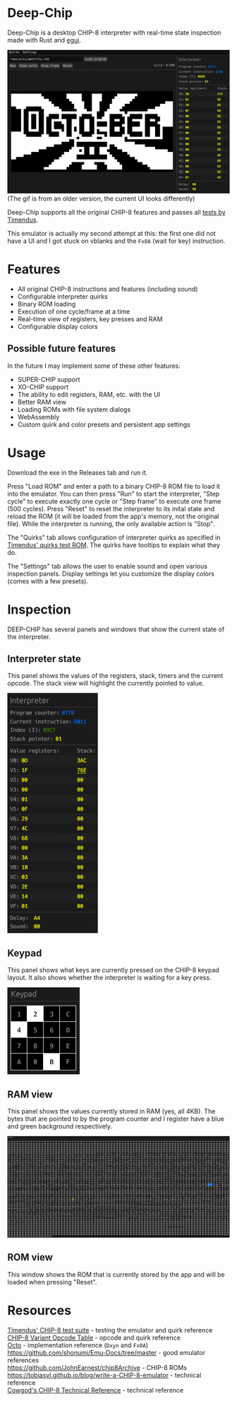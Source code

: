 # Deep-Chip

Deep-Chip is a desktop CHIP-8 interpreter with real-time state inspection made with Rust and [egui](https://github.com/emilk/egui).

![Showcase (an older version)](octotitle.gif)  
(The gif is from an older version, the current UI looks differently)

Deep-Chip supports all the original CHIP-8 features and passes all [tests by Timendus](https://github.com/Timendus/chip8-test-suite?tab=readme-ov-file#flags-test).

This emulator is actually my second attempt at this: the first one did not have a UI and I got stuck on vblanks and the `Fx0A` (wait for key) instruction.

# Features

- All original CHIP-8 instructions and features (including sound)
- Configurable interpreter quirks
- Binary ROM loading
- Execution of one cycle/frame at a time
- Real-time view of registers, key presses and RAM
- Configurable display colors

## Possible future features

In the future I may implement some of these other features:

- SUPER-CHIP support
- XO-CHIP support
- The ability to edit registers, RAM, etc. with the UI
- Better RAM view
- Loading ROMs with file system dialogs
- WebAssembly
- Custom quirk and color presets and persistent app settings

# Usage

Download the exe in the Releases tab and run it.

Press "Load ROM" and enter a path to a binary CHIP-8 ROM file to load it into the emulator. You can then press "Run" to start the interpreter, "Step cycle" to execute exactly one cycle or "Step frame" to execute one frame (500 cycles). Press "Reset" to reset the interpreter to its inital state and reload the ROM (it will be loaded from the app's memory, not the original file). While the interpreter is running, the only available action is "Stop".

The "Quirks" tab allows configuration of interpreter quirks as specified in [Timendus' quirks test ROM](https://github.com/Timendus/chip8-test-suite?tab=readme-ov-file#quirks-test). The quirks have tooltips to explain what they do.

The "Settings" tab allows the user to enable sound and open various inspection panels. Display settings let you customize the display colors (comes with a few presets).

# Inspection

DEEP-CHIP has several panels and windows that show the current state of the interpreter.

## Interpreter state

This panel shows the values of the registers, stack, timers and the current opcode. The stack view will highlight the currently pointed to value.

![Interpreter state](interpreter_state.png)

## Keypad

This panel shows what keys are currently pressed on the CHIP-8 keypad layout. It also shows whether the interpreter is waiting for a key press.

![keypad](keypad.png)

## RAM view

This panel shows the values currently stored in RAM (yes, all 4KB). The bytes that are pointed to by the program counter and I register have a blue and green background respectively.

![RAM view](ram.png)

## ROM view

This window shows the ROM that is currently stored by the app and will be loaded when pressing "Reset".

# Resources

[Timendus' CHIP-8 test suite](https://github.com/Timendus/chip8-test-suite) - testing the emulator and quirk reference  
[CHIP-8 Variant Opcode Table](https://chip8.gulrak.net) - opcode and quirk reference  
[Octo](https://johnearnest.github.io/Octo/) - implementation reference (`Dxyn` and `Fx0A`)  
https://github.com/shonumi/Emu-Docs/tree/master - good emulator references  
https://github.com/JohnEarnest/chip8Archive - CHIP-8 ROMs  
https://tobiasvl.github.io/blog/write-a-CHIP-8-emulator - technical reference  
[Cowgod's CHIP-8 Technical Reference](http://devernay.free.fr/hacks/chip8/C8TECH10.HTM) - technical reference  